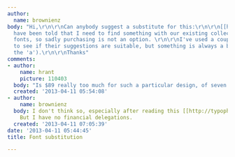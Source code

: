 ```yaml
---
author:
  name: brownienz
body: "Hi,\r\n\r\nCan anybody suggest a substitute for this:\r\n\r\n[[https://www.fontfont.com/fonts/cst-berlin-west/medium]]\r\n\r\nI
  have been told that I need to find something with our existing collection of 2000+
  fonts, so sadly purchasing is not an option. \r\n\r\nI've used a couple of apps
  to see if their suggestions are suitable, but something is always a bit off (usually
  the 'a').\r\n\r\nThanks"
comments:
- author:
    name: hrant
    picture: 110403
  body: "Is $89 really too much for such a particular design, of seven styles?\r\n\r\nhhp\r\n"
  created: '2013-04-11 05:54:08'
- author:
    name: brownienz
  body: I don't think so, especially after reading this [[http://typophile.com/node/48785]].
    But I have no financial delegations.
  created: '2013-04-11 07:05:39'
date: '2013-04-11 05:44:45'
title: Font substitution

---
```

